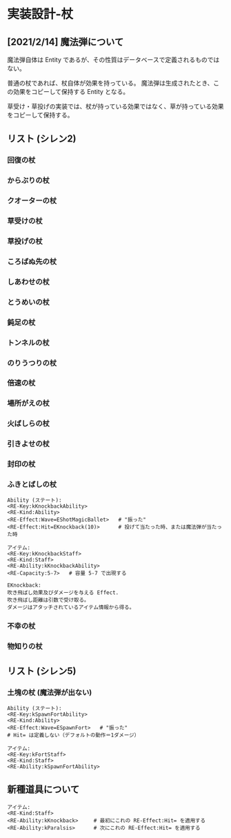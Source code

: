 ﻿実装設計-杖
==========

[2021/2/14] 魔法弾について
----------

魔法弾自体は Entity であるが、その性質はデータベースで定義されるものではない。

普通の杖であれば、杖自体が効果を持っている。
魔法弾は生成されたとき、この効果をコピーして保持する Entity となる。

草受け・草投げの実装では、杖が持っている効果ではなく、草が持っている効果をコピーして保持する。


リスト (シレン2)
----------

### 回復の杖

### からぶりの杖

### クオーターの杖

### 草受けの杖

### 草投げの杖

### ころばぬ先の杖

### しあわせの杖

### とうめいの杖

### 鈍足の杖

### トンネルの杖

### のりうつりの杖

### 倍速の杖

### 場所がえの杖

### 火ばしらの杖

### 引きよせの杖

### 封印の杖

### ふきとばしの杖

```
Ability (ステート):
<RE-Key:kKnockbackAbility>
<RE-Kind:Ability>
<RE-Effect:Wave=EShotMagicBallet>   # "振った"
<RE-Effect:Hit=EKnockback(10)>      # 投げて当たった時、または魔法弾が当たった時
```

```
アイテム:
<RE-Key:kKnockbackStaff>
<RE-Kind:Staff>
<RE-Ability:kKnockbackAbility>
<RE-Capacity:5-7>   # 容量 5-7 で出現する
```

```
EKnockback:
吹き飛ばし効果及びダメージを与える Effect.
吹き飛ばし距離は引数で受け取る。
ダメージはアタッチされているアイテム情報から得る。
```

### 不幸の杖

### 物知りの杖


リスト (シレン5)
----------

### 土塊の杖 (魔法弾が出ない)

```
Ability (ステート):
<RE-Key:kSpawnFortAbility>
<RE-Kind:Ability>
<RE-Effect:Wave=ESpawnFort>   # "振った"
# Hit= は定義しない（デフォルトの動作＝1ダメージ）
```

```
アイテム:
<RE-Key:kFortStaff>
<RE-Kind:Staff>
<RE-Ability:kSpawnFortAbility>
```



新種道具について
----------

```
アイテム:
<RE-Kind:Staff>
<RE-Ability:kKnockback>     # 最初にこれの RE-Effect:Hit= を適用する
<RE-Ability:kParalsis>      # 次にこれの RE-Effect:Hit= を適用する
```











